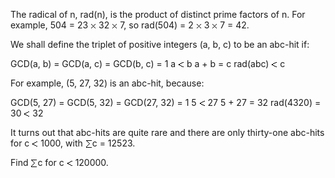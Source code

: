   <p>The radical of n, rad(n), is the product of distinct prime factors of n. For example, 504 = 23 <img src='images/symbol_times.gif' width='9' height='9' alt='&times;' border='0' style='vertical-align:middle;' /> 32 <img src='images/symbol_times.gif' width='9' height='9' alt='&times;' border='0' style='vertical-align:middle;' /> 7, so rad(504) = 2 <img src='images/symbol_times.gif' width='9' height='9' alt='&times;' border='0' style='vertical-align:middle;' /> 3 <img src='images/symbol_times.gif' width='9' height='9' alt='&times;' border='0' style='vertical-align:middle;' /> 7 = 42.</p>  <p>We shall define the triplet of positive integers (a, b, c) to be an abc-hit if:</p>    GCD(a, b) = GCD(a, c) = GCD(b, c) = 1  a <img src='images/symbol_lt.gif' width='10' height='10' alt='&lt;' border='0' style='vertical-align:middle;' /> b  a + b = c  rad(abc) <img src='images/symbol_lt.gif' width='10' height='10' alt='&lt;' border='0' style='vertical-align:middle;' /> c    <p>For example, (5, 27, 32) is an abc-hit, because:</p>    GCD(5, 27) = GCD(5, 32) = GCD(27, 32) = 1  5 <img src='images/symbol_lt.gif' width='10' height='10' alt='&lt;' border='0' style='vertical-align:middle;' /> 27  5 + 27 = 32  rad(4320) = 30 <img src='images/symbol_lt.gif' width='10' height='10' alt='&lt;' border='0' style='vertical-align:middle;' /> 32    <p>It turns out that abc-hits are quite rare and there are only thirty-one abc-hits for c <img src='images/symbol_lt.gif' width='10' height='10' alt='&lt;' border='0' style='vertical-align:middle;' /> 1000, with <img src='images/symbol_sum.gif' width='11' height='14' alt='&sum;' border='0' style='vertical-align:middle;' />c = 12523.</p>  <p>Find <img src='images/symbol_sum.gif' width='11' height='14' alt='&sum;' border='0' style='vertical-align:middle;' />c for c <img src='images/symbol_lt.gif' width='10' height='10' alt='&lt;' border='0' style='vertical-align:middle;' /> 120000.</p>    